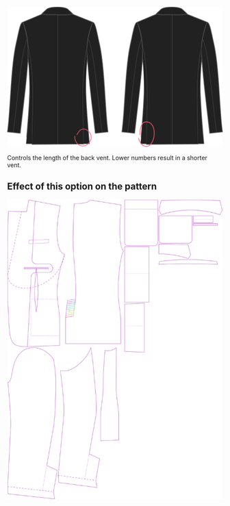 ![Back vent length](backventlength.svg)

Controls the length of the back vent. Lower numbers result in a shorter vent.

## Effect of this option on the pattern

![This image shows the effect of this option by superimposing several variants that have a different value for this option](jaeger_backventlength_sample.svg "Effect of this option on the pattern")
